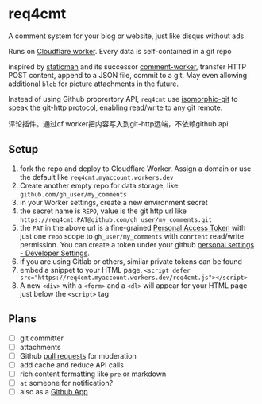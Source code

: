 # req4cmt

A comment system for your blog or website, just like disqus without ads.

Runs on [Cloudflare worker](https://developers.cloudflare.com/workers/). Every data is self-contained in a git repo

inspired by [staticman](https://github.com/eduardoboucas/staticman) and its successor [comment-worker](https://github.com/zanechua/comment-worker/issues/4), transfer HTTP POST content, append to a JSON file, commit to a git. May even allowing additional `blob` for picture attachments in the future.

Instead of using Github proprertory API, `req4cmt` use [isomorphic-git](https://isomorphic-git.org/) to speak the git-http protocol, enabling read/write to any git remote.

评论插件。通过cf worker把内容写入到git-http远端，不依赖github api

## Setup

1. fork the repo and deploy to Cloudflare Worker. Assign a domain or use the default like `req4cmt.myaccount.workers.dev`
2. Create another empty repo for data storage, like `github.com/gh_user/my_comments`
3. in your Worker settings, create a new environment secret
4. the secret name is `REPO`, value is the git http url like `https://req4cmt:PAT@github.com/gh_user/my_comments.git`
5. the `PAT` in the above url is a fine-grained [Personal Access Token](https://docs.github.com/en/authentication/keeping-your-account-and-data-secure/creating-a-personal-access-token) with just one `repo` scope to `gh_user/my_comments` with `conrtent` read/write permission. You can create a token under your github [personal settings - Developer Settings](https://github.com/settings/personal-access-tokens).
6. if you are using Gitlab or others, similar private tokens can be found
7. embed a snippet to your HTML page. `<script defer src="https://req4cmt.myaccount.workers.dev/req4cmt.js"></script>`
8. A new `<div>` with a `<form>` and a `<dl>` will appear for your HTML page just below the `<script>` tag


## Plans

- [ ] git committer
- [ ] attachments
- [ ] Github [pull requests](https://github.com/apps/req4cmt) for moderation
- [ ] add cache and reduce API calls
- [ ] rich content formatting like `pre` or markdown
- [ ] `at` someone for notification?
- [ ] also as a [Github App](https://github.com/apps/req4cmt)
